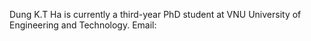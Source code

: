 Dung K.T Ha is currently a third-year PhD student at VNU University of Engineering and Technology.
Email: 